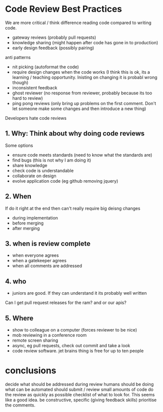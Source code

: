 # Code Review Best Practices

We are more critical / think difference reading code compared to writing code.

- gateway reviews (probably pull requests)
- knowledge sharing (might happen after code has gone in to production)
- early design feedback (possibly pairing)

anti patterns
- nit picking (autoformat the code)
- require design changes when the code works (I think this is ok, its a learning / teaching opportunity. Inisting on changing it is probabl wrong though)
- inconsistent feedback
- ghost reviewer (no response from reviewer, probably because its too hard to review)
- ping pong reviews (only bring up problems on the first comment. Don't let someone make some changes and then introduce a new thing)

Developers hate code reviews

## 1. Why: Think about why doing code reviews

Some options
- ensure code meets standards (need to know what the standards are)
- find bugs (this is not why I am doing it)
- share knowledge
- check code is understandable
- collaborate on design
- evolve application code (eg github removing jquery)

## 2. When 

If do it right at the end then can't really require big deisng changes
- during implementation
- before merging
- after merging

## 3. when is review complete
- when everyone agrees
- when a gatekeeper agrees
- when all comments are addressed

## 4. who
- juniors are good. If they can understand it its probably well written

Can I get pull request releases for the ram? and or our apis?

## 5. Where
- show to colleague on a computer (forces reviewer to be nice)
- mob reviewing in a conference room
- remote screen sharing
- async, eg pull requests, check out commit and take a look
- code review software. jet brains thing is free for up to ten people


# conclusions
decide what should be addressed during review
humans should be doing what can be automated
should submit / review small amounts of code
do the review as quickly as possible
checklist of what to look for. This seems like a good idea.
be constructive, specific (giving feedback skills)
prioritise the comments.

